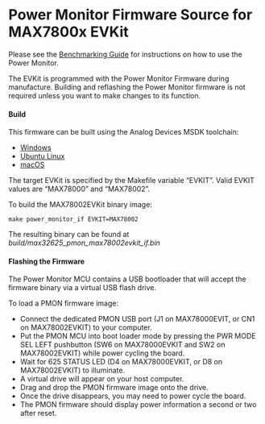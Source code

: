 # Power Monitor Firmware Source for MAX7800x EVKit

Please see the [Benchmarking Guide](https://github.com/MaximIntegratedAI/MaximAI_Documentation/blob/master/Guides/MAX7800x%20Power%20Monitor%20and%20Energy%20Benchmarking%20Guide.md) for instructions on how to use the Power Monitor.

The EVKit is programmed with the Power Monitor Firmware during manufacture.  Building and reflashing the Power Monitor firmware is not required unless you want to make changes to its function.

#### Build

This firmware can be built using the Analog Devices MSDK toolchain:

  * [Windows](https://www.analog.com/en/design-center/evaluation-hardware-and-software/software/software-download?swpart=SFW0010820A)
  * [Ubuntu Linux](https://www.analog.com/en/design-center/evaluation-hardware-and-software/software/software-download?swpart=SFW0018720A)
  * [macOS](https://www.analog.com/en/design-center/evaluation-hardware-and-software/software/software-download?swpart=SFW0018610A)

The target EVKit is specified by the Makefile variable “EVKIT”. Valid EVKIT values are “MAX78000” and “MAX78002”.

To build the MAX78002EVKit binary image:

`make power_monitor_if EVKIT=MAX78002`

The resulting binary can be found at *build/max32625_pmon_max78002evkit_if.bin*

#### Flashing the Firmware

The Power Monitor MCU contains a USB bootloader that will accept the firmware binary via a virtual USB flash drive.

To load a PMON firmware image:

* Connect the dedicated PMON USB port (J1 on MAX78000EVIT, or CN1 on MAX78002EVKIT) to your computer.
* Put the PMON MCU into boot loader mode by pressing the PWR MODE SEL LEFT pushbutton (SW6 on MAX78000EVKIT and SW2 on MAX78002EVKIT) while power cycling the board.
* Wait for 625 STATUS LED (D4 on MAX78000EVKIT, or D8 on MAX78002EVKIT) to illuminate.
* A virtual drive will appear on your host computer.
* Drag and drop the PMON firmware image onto the drive.
* Once the drive disappears, you may need to power cycle the board.
* The PMON firmware should display power information a second or two after reset.
